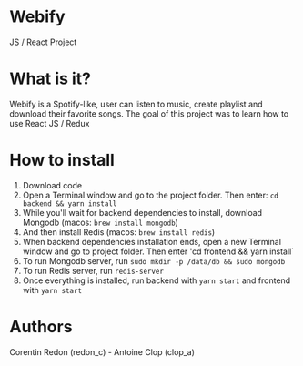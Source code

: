 # Webify
JS / React Project 

# What is it?

Webify is a Spotify-like, user can listen to music, create playlist and download their favorite songs.
The goal of this project was to learn how to use React JS / Redux

# How to install

1) Download code
2) Open a Terminal window and go to the project folder. Then enter: `cd backend && yarn install`
3) While you'll wait for backend dependencies to install, download Mongodb (macos: `brew install mongodb`)
4) And then install Redis (macos: `brew install redis`)
5) When backend dependencies installation ends, open a new Terminal window and go to project folder. Then enter 'cd frontend && yarn install`
6) To run Mongodb server, run `sudo mkdir -p /data/db && sudo mongodb`
7) To run Redis server, run `redis-server`
8) Once everything is installed, run backend with `yarn start` and frontend with `yarn start`

# Authors

Corentin Redon (redon_c) - Antoine Clop (clop_a)
